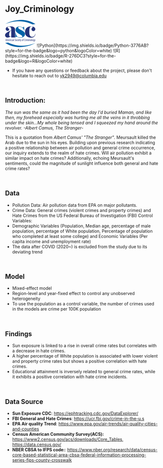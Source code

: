 # Joy_Criminology
<img src="Images/American_Society_of_Criminology_logo.svg" alt="Alt Text" width="100">
![Python](https://img.shields.io/badge/Python-3776AB?style=for-the-badge&logo=python&logoColor=white) 
![R](https://img.shields.io/badge/R-276DC3?style=for-the-badge&logo=R&logoColor=white) 


- If you have any questions or feedback about the project, please don't hesitate to reach out to yk2949@columbia.edu
<br>


## Introduction:
*The sun was the same as it had been the day I'd buried Maman, and like then, my forehead especially was hurting me all the veins in it throbbing under the skin...My whole being tensed and I squeezed my hand around the revolver. -Albert Camus, The Stranger-*

This is a quotation from *Albert Camus' "The Stranger"*. Meursault killed the Arab due to the sun in his eyes.
Building upon previous research indicating a positive relationship between air pollution and general crime occurrence, our inquiry extends to the realm of hate crimes. 
Will air pollution exhibit a similar impact on hate crimes? 
Additionally, echoing Meursault's sentiments, could the magnitude of sunlight influence both general and hate crime rates?

<br>

## Data
- Pollution Data: Air pollution data from EPA on major pollutants. 
- Crime Data: General crimes (violent crimes and property crimes) and Hate Crimes from the US Federal Bureau of Investigation (FBI)
Control Variables:
- Demographic Variables (Population, Median age, percentage of male population, percentage of White population, Percentage of population who completed at least some college) and Economic Variables (Per capita income and unemployment rate)
- The data after COVID (2020~) is excluded from the study due to its deviating trend

<br>

## Model
- Mixed-effect model
- Region-level and year-fixed effect to control any unobserved heterogeneity
- To use the population as a control variable, the number of crimes used in the models are crime per 100K population

<br>

## Findings
- Sun exposure is linked to a rise in overall crime rates but correlates with a decrease in hate crimes.
- A higher percentage of White population is associated with lower violent and property crime rates but shows a positive correlation with hate crimes.
- Educational attainment is inversely related to general crime rates, while it exhibits a positive correlation with hate crime incidents.

<br>

## Data Source
- **Sun Exposure CDC**: https://ephtracking.cdc.gov/DataExplorer/
- **FBI General and Hate Crimes**: https://ucr.fbi.gov/crime-in-the-u.s
- **EPA Air quality Trend**: https://www.epa.gov/air-trends/air-quality-cities-and-counties
- **Census American Community Survey(ACS):** https://www2.census.gov/acs/downloads/Core_Tables, https://data.census.gov/ 
- **NBER CBSA to IFPS code:**: https://www.nber.org/research/data/census-core-based-statistical-area-cbsa-federal-information-processing-series-fips-county-crosswalk
